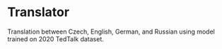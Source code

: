 # Translator
Translation between Czech, English, German, and Russian using model trained on 2020 TedTalk dataset. 
